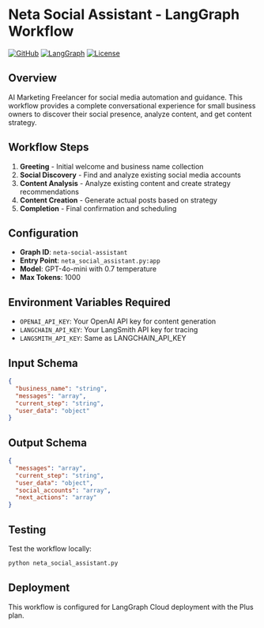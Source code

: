 # Neta Social Assistant - LangGraph Workflow

[![GitHub](https://img.shields.io/badge/GitHub-Solay--ai%2Fneta--langgraph--workflow-blue?logo=github)](https://github.com/Solay-ai/neta-langgraph-workflow)
[![LangGraph](https://img.shields.io/badge/LangGraph-Cloud%20Ready-green?logo=python)](https://langchain-ai.github.io/langgraph/)
[![License](https://img.shields.io/badge/License-Private-red)](https://github.com/Solay-ai/neta-langgraph-workflow)

## Overview
AI Marketing Freelancer for social media automation and guidance. This workflow provides a complete conversational experience for small business owners to discover their social presence, analyze content, and get content strategy.

## Workflow Steps
1. **Greeting** - Initial welcome and business name collection
2. **Social Discovery** - Find and analyze existing social media accounts  
3. **Content Analysis** - Analyze existing content and create strategy recommendations
4. **Content Creation** - Generate actual posts based on strategy
5. **Completion** - Final confirmation and scheduling

## Configuration
- **Graph ID**: `neta-social-assistant`
- **Entry Point**: `neta_social_assistant.py:app`
- **Model**: GPT-4o-mini with 0.7 temperature
- **Max Tokens**: 1000

## Environment Variables Required
- `OPENAI_API_KEY`: Your OpenAI API key for content generation
- `LANGCHAIN_API_KEY`: Your LangSmith API key for tracing
- `LANGSMITH_API_KEY`: Same as LANGCHAIN_API_KEY

## Input Schema
```json
{
  "business_name": "string",
  "messages": "array",
  "current_step": "string", 
  "user_data": "object"
}
```

## Output Schema  
```json
{
  "messages": "array",
  "current_step": "string",
  "user_data": "object",
  "social_accounts": "array",
  "next_actions": "array"
}
```

## Testing
Test the workflow locally:
```bash
python neta_social_assistant.py
```

## Deployment
This workflow is configured for LangGraph Cloud deployment with the Plus plan.